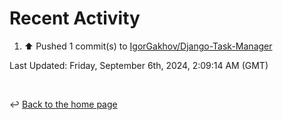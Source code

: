 # Recent Activity

<!--RECENT_ACTIVITY:start-->
1. ⬆️ Pushed 1 commit(s) to [IgorGakhov/Django-Task-Manager](https://github.com/IgorGakhov/Django-Task-Manager)<br>
<!--RECENT_ACTIVITY:end-->

<!--RECENT_ACTIVITY:last_update-->
Last Updated: Friday, September 6th, 2024, 2:09:14 AM (GMT)
<!--RECENT_ACTIVITY:last_update_end-->

<br>

↩️ [Back to the home page](/README.md)
